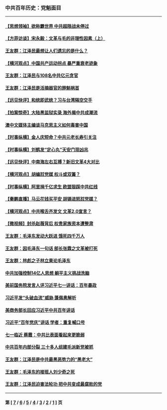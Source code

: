 ### 中共百年历史：党魁面目
---
#### [【思想领袖】欲称霸世界 中共超限战未停过](../../pages/nf1176107/n13745142.md?11260430) 
#### [【方菲访谈】宋永毅：文革与毛的非理性因素（上）](../../pages/nf1176107/n13469956.md?11260430) 
#### [王友群：江泽民最想让人们遗忘的是什么？](../../pages/nf1176107/n13408949.md?11260430) 
#### [【横河观点】中国共产运动拐点 暴严重衰老迹象](../../pages/nf1176107/n13388333.md?11260430) 
#### [王友群：江泽民与108名中共亿元贪官](../../pages/nf1176107/n13352358.md?11260430) 
#### [王友群：江泽民是活摘器官的罪魁祸首](../../pages/nf1176107/n13336903.md?11260430) 
#### [【远见快评】和统即武统？习与台湾隔空交手](../../pages/nf1176107/n13297739.md?11260430) 
#### [【拍案惊奇】大陆黑监狱实录 海外揭中共成潮流](../../pages/nf1176107/n13288853.md?11260430) 
#### [澳中文媒体主编谈马克思主义如何毒害中国](../../pages/nf1176107/n13257387.md?11260430) 
#### [【时事纵横】金人庆短命？中共元老长寿引关注](../../pages/nf1176107/n13217934.md?11260430) 
#### [【时事纵横】刘鹤发“定心丸”天安门现凶兆](../../pages/nf1176107/n13215416.md?11260430) 
#### [【远见快评】中南海左右互搏？新旧文革4大对比](../../pages/nf1176107/n13214745.md?11260430) 
#### [【横河观点】胡编怼党媒 权斗或双簧？](../../pages/nf1176107/n13210864.md?11260430) 
#### [【时事纵横】阿里捐千亿求生 欧盟狠踩中共红线](../../pages/nf1176107/n13206431.md?11260430) 
#### [【秦鹏直播】马云花钱买平安 胡锡进怒怼党媒？](../../pages/nf1176107/n13206392.md?11260430) 
#### [【横河观点】中共喉舌齐发文 文革2.0宣言？](../../pages/nf1176107/n13201248.md?11260430) 
#### [【微视频】封杀赵薇背后 权贵家族资本遭整肃](../../pages/nf1176107/n13197798.md?11260430) 
#### [王友群：毛泽东发动大跃进 饿死四千万人](../../pages/nf1176107/n13177158.md?11260430) 
#### [王友群：因毛泽东一句话 部长张霖之文革被打死](../../pages/nf1176107/n13161711.md?11260430) 
#### [王友群：林彪之子林立果论毛泽东](../../pages/nf1176107/n13128622.md?11260430) 
#### [中共加强控制14亿人思想 躺平主义挑战洗脑](../../pages/nf1176107/n13094299.md?11260430) 
#### [美前国务院发言人评习近平七一讲话：百年暴政](../../pages/nf1176107/n13066986.md?11260430) 
#### [习近平发“头破血流”威胁 蓬佩奥解析](../../pages/nf1176107/n13063604.md?11260430) 
#### [美商务部长回应习近平中共百年讲话](../../pages/nf1176107/n13062903.md?11260430) 
#### [习近平“百年党庆”讲话 学者：重复喊口号](../../pages/nf1176107/n13061411.md?11260430) 
#### [七一临近 蔡霞：中共比表面看起来更脆弱](../../pages/nf1176107/n13056418.md?11260430) 
#### [中共百年内部分裂 三十多人组建毛派新党被抓](../../pages/nf1176107/n13044023.md?11260430) 
#### [王友群：江泽民是中共最黑恶势力的“黑老大”](../../pages/nf1176107/n13022180.md?11260430) 
#### [王友群：毛泽东的接班人刘少奇之死](../../pages/nf1176107/n12991772.md?11260430) 
#### [王友群：江泽民迫害法轮功 把中共变成最腐败的党](../../pages/nf1176107/n12947347.md?11260430) 

---
#### 第 [ [7](./7.md?11260430) / [6](./6.md?11260430) / [5](./5.md?11260430) / [4](./4.md?11260430) / [3](./3.md?11260430) / [2](./2.md?11260430) / [1](./1.md?11260430) ] 页
